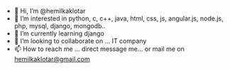 - 👋 Hi, I’m @hemilkaklotar
- 👀 I’m interested in python, c, c++, java, html, css, js, angular.js, node.js, php, mysql, django, mongodb..
- 🌱 I’m currently learning django
- 💞️ I’m looking to collaborate on ... IT company
- 📫 How to reach me ... direct message me... or mail me on hemilkaklotar@gmail.com

<!---
hemilkaklotar/hemilkaklotar is a ✨ special ✨ repository because its `README.md` (this file) appears on your GitHub profile.
You can click the Preview link to take a look at your changes.
--->
